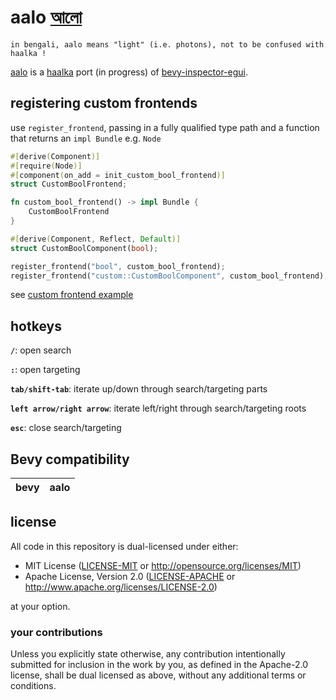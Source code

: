 # aalo [আলো](https://translate.google.com/?sl=bn&tl=en&text=%E0%A6%86%E0%A6%B2%E0%A7%8B&op=translate)

```text
in bengali, aalo means "light" (i.e. photons), not to be confused with haalka !
```

[aalo](https://github.com/databasedav/aalo) is a [haalka](https://github.com/databasedav/haalka) port (in progress) of [bevy-inspector-egui](https://github.com/jakobhellermann/bevy-inspector-egui).

## registering custom frontends

use `register_frontend`, passing in a fully qualified type path and a function that returns an `impl Bundle` e.g. `Node`

```rust
#[derive(Component)]
#[require(Node)]
#[component(on_add = init_custom_bool_frontend)]
struct CustomBoolFrontend;

fn custom_bool_frontend() -> impl Bundle {
    CustomBoolFrontend
}

#[derive(Component, Reflect, Default)]
struct CustomBoolComponent(bool);

register_frontend("bool", custom_bool_frontend);
register_frontend("custom::CustomBoolComponent", custom_bool_frontend);
```

see [custom frontend example](https://github.com/databasedav/aalo/blob/main/examples/custom.rs)

## hotkeys

**`/`**: open search

**`:`**: open targeting

**`tab/shift-tab`**: iterate up/down through search/targeting parts

**`left arrow/right arrow`**: iterate left/right through search/targeting roots

**`esc`**: close search/targeting

## Bevy compatibility

|bevy|aalo|
|-|-|

## license
All code in this repository is dual-licensed under either:

- MIT License ([LICENSE-MIT](https://github.com/databasedav/aalo/blob/main/LICENSE-MIT) or <http://opensource.org/licenses/MIT>)
- Apache License, Version 2.0 ([LICENSE-APACHE](https://github.com/databasedav/aalo/blob/main/LICENSE-APACHE) or <http://www.apache.org/licenses/LICENSE-2.0>)

at your option.

### your contributions
Unless you explicitly state otherwise, any contribution intentionally submitted for inclusion in the work by you, as defined in the Apache-2.0 license, shall be dual licensed as above, without any additional terms or conditions.
